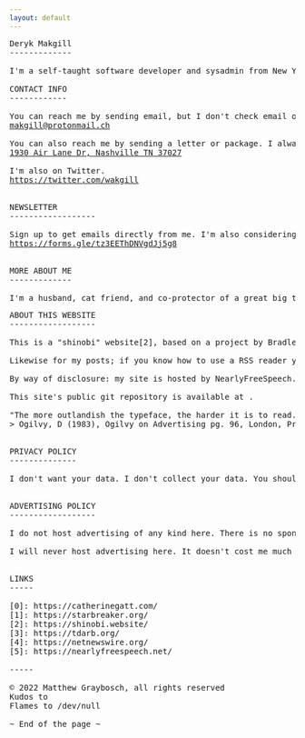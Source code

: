 ```yaml
---
layout: default
---
```



<pre class="col">
Deryk Makgill
-------------

I'm a self-taught software developer and sysadmin from New York exiled to the wilds of central Pennsylvania. I build cathedrals on quicksand from blueprints scribbled on bar napkins, and more often than not the result works.

CONTACT INFO
------------

You can reach me by sending email, but I don't check email often.
<a href="makgill@protonmail.ch">makgill@protonmail.ch</a>

You can also reach me by sending a letter or package. I always check for those and reply.
<a href="makgill@protonmail.ch">1930 Air Lane Dr, Nashville TN 37027</a>

I'm also on Twitter.
<a href="https://twitter.com/wakgill">https://twitter.com/wakgill</a>


NEWSLETTER
------------------

Sign up to get emails directly from me. I'm also considering a printed newsletter—escape the screen!!—so you can provide a mailing address if you want to get that for free when it comes out.
<a href="https://forms.gle/tz3EEThDNVgdJj5g8">https://forms.gle/tz3EEThDNVgdJj5g8</a>


MORE ABOUT ME
-------------

I'm a husband, cat friend, and co-protector of a great big trauma puppy that my wife rescued from a shelter. My wife and I met on a Yahoo! forum in 2000, met in person for the first time in 2002, and got married in 2004. In the meantime we courted via email and instant messaging with weekly phone calls. We've been through a lot together, and while I had some doubts before I got married I have no regrets.
</pre>
<pre class="col">
ABOUT THIS WEBSITE
------------------

This is a "shinobi" website[2], based on a project by Bradley Taunt[3]. Rather than clamoring for attention, it hides in plain sight. If you know how to find it, you can. Otherwise it abides in the shadows, ready to be seen when you are ready to see it.

Likewise for my posts; if you know how to use a RSS reader you can follow me by adding one of the feeds listed above to your feed reader. If you're on a Mac like me I recommend NetNewsWire[4].

By way of disclosure: my site is hosted by NearlyFreeSpeech.net[5].

This site's public git repository is available at <https://git.sr.ht/~starbreaker/matthewgraybosch.com>.

"The more outlandish the typeface, the harder it is to read. The drama belongs in what you say, not the typeface"
> Ogilvy, D (1983), Ogilvy on Advertising pg. 96, London, Prion Books Ltd.


PRIVACY POLICY
--------------

I don't want your data. I don't collect your data. You should not get any cookies while visiting this website, there are no analytics, and I have access logging disabled when not debugging technical issues.


ADVERTISING POLICY
------------------

I do not host advertising of any kind here. There is no sponsored content on this website. My personal website is not a billboard.

I will never host advertising here. It doesn't cost me much to operate this website, so I can easily pay the expenses out of the salary I get from my day job.


LINKS
-----

[0]: https://catherinegatt.com/
[1]: https://starbreaker.org/
[2]: https://shinobi.website/
[3]: https://tdarb.org/
[4]: https://netnewswire.org/
[5]: https://nearlyfreespeech.net/

-----

© 2022 Matthew Graybosch, all rights reserved
Kudos to <contact@matthewgraybosch.com>
Flames to /dev/null

~ End of the page ~
</pre>
